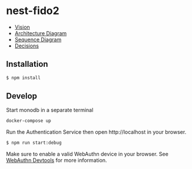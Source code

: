 # nest-fido2

- [Vision](VISION.md)
- [Architecture Diagram](ARCHITECTURE.md)
- [Sequence Diagram](SEQUENCE.md)
- [Decisions](decisions/README.md)

## Installation

```bash
$ npm install
```

## Develop

Start monodb in a separate terminal
```bash
docker-compose up
```
Run the Authentication Service then open http://localhost in your browser.

```bash
$ npm run start:debug
```

Make sure to enable a valid WebAuthn device in your browser. See [WebAuthn Devtools](https://developer.chrome.com/docs/devtools/webauthn/) for more information.
